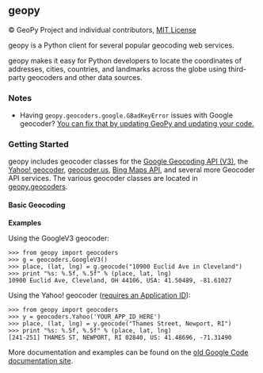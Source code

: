## geopy

© GeoPy Project and individual contributors,
[MIT License](https://github.com/geopy/geopy/blob/master/LICENSE)

geopy is a Python client for several popular geocoding web services.

geopy makes it easy for Python developers to locate the coordinates of
addresses, cities, countries, and landmarks across the globe using third-party
geocoders and other data sources.

### Notes

* Having `geopy.geocoders.google.GBadKeyError` issues with Google geocoder?
  [You can fix that by updating GeoPy and updating your code.](https://github.com/geopy/geopy/tree/master/docs/google_v3_upgrade.md)

### Getting Started

geopy includes geocoder classes for the [Google Geocoding API (V3)][google_v3],
the [Yahoo! geocoder][yahoo], [geocoder.us][geocoderus], [Bing Maps API][bing],
and several more Geocoder API services. The various geocoder classes are located in
[geopy.geocoders][geocoders_src].

[google_v3]: https://developers.google.com/maps/documentation/geocoding/
[yahoo]: http://developer.yahoo.com/maps/rest/V1/geocode.html
[bing]: http://www.microsoft.com/maps/developers/web.aspx
[geocoderus]: http://geocoder.us/
[geocoders_src]: https://github.com/geopy/geopy/tree/master/geopy/geocoders

#### Basic Geocoding

**Examples**

Using the GoogleV3 geocoder:

    >>> from geopy import geocoders
    >>> g = geocoders.GoogleV3()
    >>> place, (lat, lng) = g.geocode("10900 Euclid Ave in Cleveland")
    >>> print "%s: %.5f, %.5f" % (place, lat, lng)
    10900 Euclid Ave, Cleveland, OH 44106, USA: 41.50489, -81.61027

Using the Yahoo! geocoder ([requires an Application ID](http://developer.yahoo.com/faq/index.html#appid)):

    >>> from geopy import geocoders
    >>> y = geocoders.Yahoo('YOUR_APP_ID_HERE')
    >>> place, (lat, lng) = y.geocode("Thames Street, Newport, RI")
    >>> print "%s: %.5f, %.5f" % (place, lat, lng)
    [241-251] THAMES ST, NEWPORT, RI 02840, US: 41.48696, -71.31490

More documentation and examples can be found on the [old Google Code documentation site](http://code.google.com/p/geopy/w/list).
